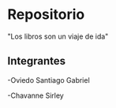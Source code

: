 # Repositorio

"Los libros son un viaje de ida"
## Integrantes

-Oviedo Santiago Gabriel

-Chavanne Sirley
